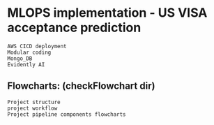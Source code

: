 #  MLOPS implementation - US VISA acceptance prediction
    AWS CICD deployment
    Modular coding
    Mongo_DB
    Evidently AI
## Flowcharts: (checkFlowchart dir)
    Project structure
    project workflow
    Project pipeline components flowcharts
